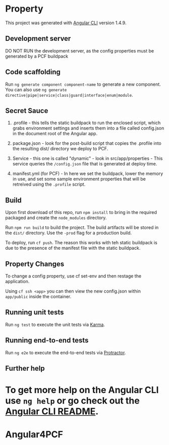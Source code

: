 # Property

This project was generated with [Angular CLI](https://github.com/angular/angular-cli) version 1.4.9.

## Development server

DO NOT RUN the development server, as the config properties must be generated by a PCF buildpack

## Code scaffolding

Run `ng generate component component-name` to generate a new component. You can also use `ng generate directive|pipe|service|class|guard|interface|enum|module`.

## Secret Sauce

1) .profile - this tells the static buildpack to run the enclosed script, which grabs environment settings and inserts them into a file called config.json in the document root of the Angular app.

2) package.json - look for the post-build script that copies the .profile into the resulting dist/ directory we deploy to PCF.

3) Service - this one is called "dynamic" - look in src/app/properties - This service queries the `/config.json` file that is generated at deploy time.

4) manifest.yml (for PCF) - In here we set the buildpack, lower the memory in use, and set some sample environment properties that will be retreived using the `.profile` script.

## Build

Upon first download of this repo, run `npm install` to bring in the required packaged and create the `node_modules` directory.

Run `npm run build` to build the project. The build artifacts will be stored in the `dist/` directory. Use the `-prod` flag for a production build.

To deploy, run `cf push`.  The reason this works with teh static buildpack is due to the presence of the manifest file with the static buildpack.

## Property Changes
To change a config property, use cf set-env <app> <prop name> <value> and then restage the application.

Using `cf ssh <app>` you can then view the new config.json within `app/public` inside the container.


## Running unit tests

Run `ng test` to execute the unit tests via [Karma](https://karma-runner.github.io).

## Running end-to-end tests

Run `ng e2e` to execute the end-to-end tests via [Protractor](http://www.protractortest.org/).

## Further help

To get more help on the Angular CLI use `ng help` or go check out the [Angular CLI README](https://github.com/angular/angular-cli/blob/master/README.md).
=======
# Angular4PCF
